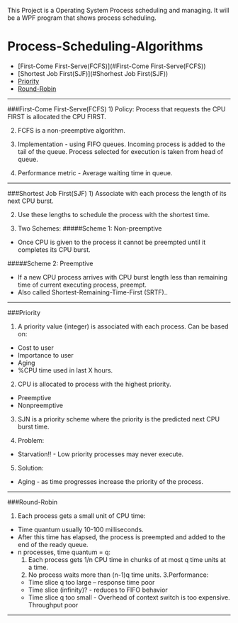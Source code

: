 This Project is a Operating System Process scheduling and managing. It will be a WPF program that shows process scheduling.

Process-Scheduling-Algorithms
=============================

* [First-Come First-Serve(FCFS)](#First-Come First-Serve(FCFS))
* [Shortest Job First(SJF)](#Shorhest Job First(SJF))
* [Priority](#Priority)
* [Round-Robin](#Round-Robin)

<hr>
###First-Come First-Serve(FCFS)
1) Policy: Process that requests the CPU FIRST  is allocated the CPU FIRST.<br>

2) FCFS is a non-preemptive algorithm. <br>

3) Implementation - using FIFO queues. Incoming process is added to the tail of the queue. Process selected for execution is taken from head of queue. <br>

4) Performance metric - Average waiting time in queue. <br>

<hr>
###Shortest Job First(SJF)
1) Associate with each process the length of its next CPU burst. <br>

2) Use these lengths to schedule the process with the shortest time. <br>

3) Two Schemes:
#####Scheme 1: Non-preemptive 
  * Once CPU is given to the process it cannot be preempted until it completes its CPU burst. <br>

#####Scheme 2: Preemptive 
  * If a new CPU process arrives with CPU burst length less than remaining time of current executing process, preempt.
  * Also called Shortest-Remaining-Time-First (SRTF).. <br>

<hr>

###Priority
1) A priority value (integer) is associated with each process. Can be based on:
  * Cost to user 
  * Importance to user 
  * Aging 
  * %CPU time used in last X hours. <br>

2) CPU is allocated to process with the highest priority.
  * Preemptive
  * Nonpreemptive<br>

3) SJN is a priority scheme where the priority is the predicted next CPU burst time. <br>

4) Problem:
  * Starvation!! - Low priority processes may never execute.<br>

5) Solution:
  * Aging - as time progresses increase the priority of the process.<br>
 
<hr>

###Round-Robin
1) Each process gets a small unit of CPU time:
  * Time quantum usually 10-100 milliseconds.
  * After this time has elapsed, the process is preempted and added to the end of the ready queue.
  * n processes, time quantum = q:
    1. Each process gets 1/n CPU time in chunks of at most q time units at a time. 
    2. No process waits more than (n-1)q time units. 
    3.Performance:
      * Time slice q too large – response time poor 
      * Time slice (infinity)? - reduces to FIFO behavior 
      * Time slice q too small - Overhead of context switch is too expensive. Throughput poor<br>

<hr>
